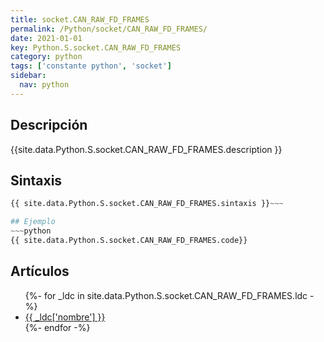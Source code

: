 ```yaml
---
title: socket.CAN_RAW_FD_FRAMES
permalink: /Python/socket/CAN_RAW_FD_FRAMES/
date: 2021-01-01
key: Python.S.socket.CAN_RAW_FD_FRAMES
category: python
tags: ['constante python', 'socket']
sidebar: 
  nav: python
---
```


## Descripción
{{site.data.Python.S.socket.CAN_RAW_FD_FRAMES.description }}

## Sintaxis
~~~python
{{ site.data.Python.S.socket.CAN_RAW_FD_FRAMES.sintaxis }}~~~

## Ejemplo
~~~python
{{ site.data.Python.S.socket.CAN_RAW_FD_FRAMES.code}}
~~~

## Artículos
<ul>
{%- for _ldc in site.data.Python.S.socket.CAN_RAW_FD_FRAMES.ldc -%}
   <li>
       <a href="{{_ldc['url'] }}">{{ _ldc['nombre'] }}</a>
   </li>
{%- endfor -%}
</ul>
